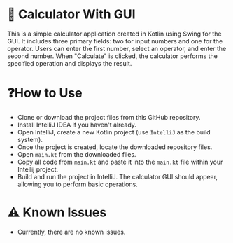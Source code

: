 # 🔢 Calculator With GUI
This is a simple calculator application created in Kotlin using Swing for the GUI. It includes three primary fields: two for input numbers and one for the operator. Users can enter the first number, select an operator, and enter the second number. When "Calculate" is clicked, the calculator performs the specified operation and displays the result.

# ❓How to Use
- Clone or download the project files from this GitHub repository.
- Install IntelliJ IDEA if you haven't already.
- Open IntelliJ, create a new Kotlin project (use `IntelliJ` as the build system).
- Once the project is created, locate the downloaded repository files.
- Open `main.kt` from the downloaded files.
- Copy all code from `main.kt` and paste it into the `main.kt` file within your Intellij project.
- Build and run the project in IntelliJ. The calculator GUI should appear, allowing you to perform basic operations.

# ⚠️ Known Issues
- Currently, there are no known issues.
